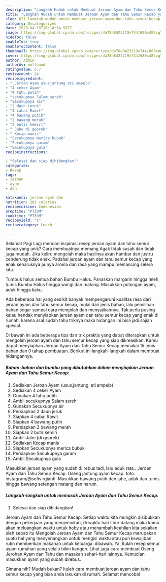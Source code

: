 ```yaml
---
description: "Langkah Mudah untuk Membuat Jeroan Ayam dan Tahu Semur Kecap yang Lezat, Enak"
title: "Langkah Mudah untuk Membuat Jeroan Ayam dan Tahu Semur Kecap yang Lezat, Enak"
slug: 827-langkah-mudah-untuk-membuat-jeroan-ayam-dan-tahu-semur-kecap-yang-lezat-enak
category: Uncategorized
date: 2023-04-16T16:14:14.997Z
image: https://img-global.cpcdn.com/recipes/da78a8423219e744/680x482cq70/jeroan-ayam-dan-tahu-semur-kecap-foto-resep-utama.jpg
hideToc: false
enableToc: true
enableTocContent: false
thumbnail: https://img-global.cpcdn.com/recipes/da78a8423219e744/680x482cq70/jeroan-ayam-dan-tahu-semur-kecap-foto-resep-utama.jpg
cover: https://img-global.cpcdn.com/recipes/da78a8423219e744/680x482cq70/jeroan-ayam-dan-tahu-semur-kecap-foto-resep-utama.jpg
author: Admin
authorAv: notfound
ratingvalue: 3.7
reviewcount: 14
recipeingredient:
- " Jeroan Ayam ususjantung ati ampela"
- "4 ceker Ayam"
- "4 tahu putih"
- "secukupnya Salam sereh"
- "Secukupnya air"
- "2 daun jeruk"
- "4 cabai Rawit"
- "4 bawang putih"
- "2 bawang merah"
- "2 butir kemiri"
- " Jahe di geprek"
- " Kecap manis"
- "Secukupnya merica bubuk"
- "Secukupnya garam"
- "Secukupnya gula"
recipeinstructions:

- "Selesai dan siap dihidangkan!"
categories:
- Resep
tags:
- jeroan
- ayam
- dan

katakunci: jeroan ayam dan 
nutrition: 282 calories
recipecuisine: Indonesian
preptime: "PT29M"
cooktime: "PT39M"
recipeyield: "1"
recipecategory: Lunch

---
```



Selamat Pagi Lagi mencari inspirasi resep jeroan ayam dan tahu semur kecap yang unik? Cara membuatnya memang Agak tidak susah dan tidak juga mudah. Jika keliru mengolah maka hasilnya akan hambar dan justru cenderung tidak enak. Padahal jeroan ayam dan tahu semur kecap yang enak seharusnya punya aroma dan rasa yang mampu memancing selera kita.


Tumbuk halus semua bahan Bumbu Halus. Panaskan margarin hingga leleh, tumis Bumbu Halus hingga wangi dan matang. Masukkan potongan ayam, aduk hingga kaku.

Ada beberapa hal yang sedikit banyak mempengaruhi kualitas rasa dari jeroan ayam dan tahu semur kecap, mulai dari jenis bahan, lalu pemilihan bahan segar sampai cara mengolah dan menyajikannya. Tak perlu pusing kalau hendak menyiapkan jeroan ayam dan tahu semur kecap yang enak di rumah, karena asal sudah tahu triknya maka hidangan ini bisa jadi sajian spesial.


Di bawah ini ada beberapa tips dan trik praktis yang dapat diterapkan untuk mengolah jeroan ayam dan tahu semur kecap yang siap dikreasikan. Kamu dapat menyiapkan Jeroan Ayam dan Tahu Semur Kecap memakai 15 jenis bahan dan 0 tahap pembuatan. Berikut ini langkah-langkah dalam membuat hidangannya.

<!--inarticleads1-->

##### Bahan-bahan dan bumbu yang dibutuhkan dalam menyiapkan Jeroan Ayam dan Tahu Semur Kecap:

1. Sediakan  Jeroan Ayam (usus,jantung, ati ampela)
1. Sediakan 4 ceker Ayam
1. Gunakan 4 tahu putih
1. Ambil secukupnya Salam sereh
1. Gunakan Secukupnya air
1. Persiapkan 2 daun jeruk
1. Siapkan 4 cabai Rawit
1. Siapkan 4 bawang putih
1. Persiapkan 2 bawang merah
1. Siapkan 2 butir kemiri
1. Ambil  Jahe (di geprek)
1. Sediakan  Kecap manis
1. Siapkan Secukupnya merica bubuk
1. Persiapkan Secukupnya garam
1. Ambil Secukupnya gula


Masukkan jeroan ayam yang sudah di rebus tadi, lalu aduk rata.. Jeroan Ayam dan Tahu Semur Kecap. Oseng jantung ayam kecap. foto: Instagram/@sofivirgianti. Masukkan bawang putih dan jahe, aduk dan tumis hingga bawang setengah matang dan harum. 

<!--inarticleads2-->

##### Langkah-langkah untuk memasak Jeroan Ayam dan Tahu Semur Kecap:


1. Selesai dan siap dihidangkan!

Jeroan Ayam dan Tahu Semur Kecap. Setiap waktu kita mungkin disibukkan dengan pekerjaan yang menjemukan, di waktu hari libur datang maka kamu akan meluangkan waktu untuk hoby atau menambah keahlian kita sekalian. oleh sebab itu Mengolah Jeroan Ayam dan Tahu Semur Kecap merupakan suatu hal yang menyenangkan untuk mengisi waktu atau pun kewajiban rutin memberikan makanan untuk keluarga. dibawah. Ya, itulah resep semur ayam rumahan yang selalu bikin kangen. Lihat juga cara membuat Oseng Jerohan Ayam dan Tahu dan masakan sehari-hari lainnya. Kemudian masukkan ayam yang sudah direbus. 

Gimana nih? Mudah bukan? Itulah cara membuat jeroan ayam dan tahu semur kecap yang bisa anda lakukan di rumah. Selamat mencoba!
